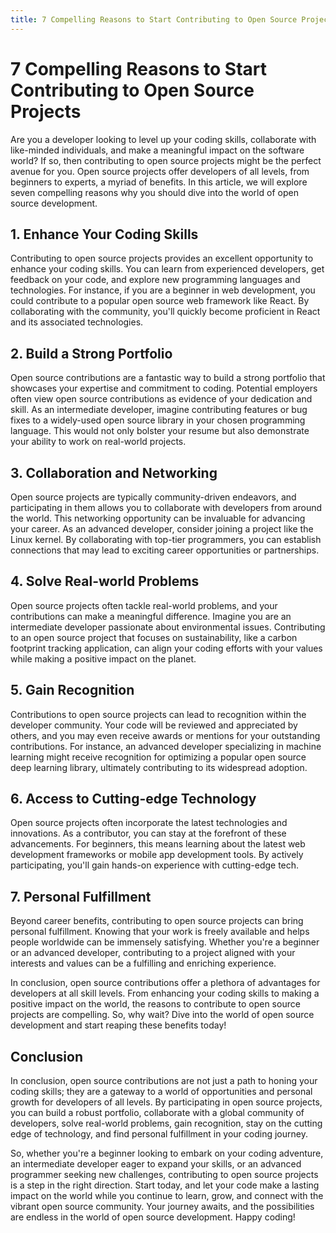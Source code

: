 ```yaml
---
title: 7 Compelling Reasons to Start Contributing to Open Source Projects
---
```


# 7 Compelling Reasons to Start Contributing to Open Source Projects

Are you a developer looking to level up your coding skills, collaborate with
like-minded individuals, and make a meaningful impact on the software world? If
so, then contributing to open source projects might be the perfect avenue for
you. Open source projects offer developers of all levels, from beginners to
experts, a myriad of benefits. In this article, we will explore seven compelling
reasons why you should dive into the world of open source development.

## 1. Enhance Your Coding Skills

Contributing to open source projects provides an excellent opportunity to
enhance your coding skills. You can learn from experienced developers, get
feedback on your code, and explore new programming languages and technologies.
For instance, if you are a beginner in web development, you could contribute to
a popular open source web framework like React. By collaborating with the
community, you'll quickly become proficient in React and its associated
technologies.

## 2. Build a Strong Portfolio

Open source contributions are a fantastic way to build a strong portfolio that
showcases your expertise and commitment to coding. Potential employers often
view open source contributions as evidence of your dedication and skill. As an
intermediate developer, imagine contributing features or bug fixes to a
widely-used open source library in your chosen programming language. This would
not only bolster your resume but also demonstrate your ability to work on
real-world projects.

## 3. Collaboration and Networking

Open source projects are typically community-driven endeavors, and participating
in them allows you to collaborate with developers from around the world. This
networking opportunity can be invaluable for advancing your career. As an
advanced developer, consider joining a project like the Linux kernel. By
collaborating with top-tier programmers, you can establish connections that may
lead to exciting career opportunities or partnerships.

## 4. Solve Real-world Problems

Open source projects often tackle real-world problems, and your contributions
can make a meaningful difference. Imagine you are an intermediate developer
passionate about environmental issues. Contributing to an open source project
that focuses on sustainability, like a carbon footprint tracking application,
can align your coding efforts with your values while making a positive impact on
the planet.

## 5. Gain Recognition

Contributions to open source projects can lead to recognition within the
developer community. Your code will be reviewed and appreciated by others, and
you may even receive awards or mentions for your outstanding contributions. For
instance, an advanced developer specializing in machine learning might receive
recognition for optimizing a popular open source deep learning library,
ultimately contributing to its widespread adoption.

## 6. Access to Cutting-edge Technology

Open source projects often incorporate the latest technologies and innovations.
As a contributor, you can stay at the forefront of these advancements. For
beginners, this means learning about the latest web development frameworks or
mobile app development tools. By actively participating, you'll gain hands-on
experience with cutting-edge tech.

## 7. Personal Fulfillment

Beyond career benefits, contributing to open source projects can bring personal
fulfillment. Knowing that your work is freely available and helps people
worldwide can be immensely satisfying. Whether you're a beginner or an advanced
developer, contributing to a project aligned with your interests and values can
be a fulfilling and enriching experience.

In conclusion, open source contributions offer a plethora of advantages for
developers at all skill levels. From enhancing your coding skills to making a
positive impact on the world, the reasons to contribute to open source projects
are compelling. So, why wait? Dive into the world of open source development and
start reaping these benefits today!

## Conclusion

In conclusion, open source contributions are not just a path to honing your
coding skills; they are a gateway to a world of opportunities and personal
growth for developers of all levels. By participating in open source projects,
you can build a robust portfolio, collaborate with a global community of
developers, solve real-world problems, gain recognition, stay on the cutting
edge of technology, and find personal fulfillment in your coding journey.

So, whether you're a beginner looking to embark on your coding adventure, an
intermediate developer eager to expand your skills, or an advanced programmer
seeking new challenges, contributing to open source projects is a step in the
right direction. Start today, and let your code make a lasting impact on the
world while you continue to learn, grow, and connect with the vibrant open
source community. Your journey awaits, and the possibilities are endless in the
world of open source development. Happy coding!
